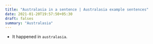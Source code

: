 ```yaml
---
title: "Australasia in a sentence | Australasia example sentences"
date: 2021-01-20T19:57:50+05:30
draft: falses
summary: "Australasia"
---
```

- It happened in `australasia`.
                 
